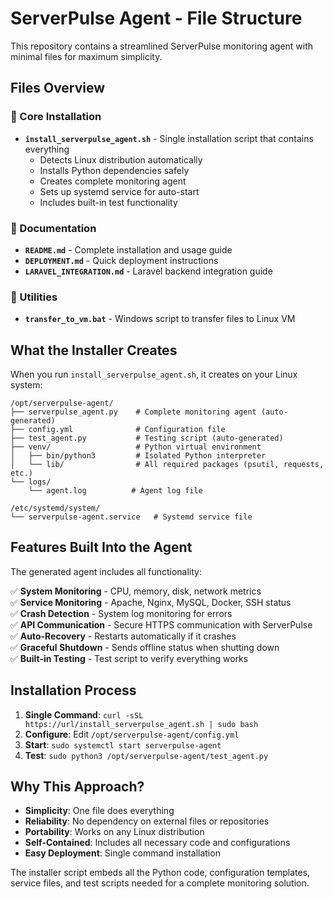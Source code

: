 # ServerPulse Agent - File Structure

This repository contains a streamlined ServerPulse monitoring agent with minimal files for maximum simplicity.

## Files Overview

### 🚀 Core Installation
- **`install_serverpulse_agent.sh`** - Single installation script that contains everything
  - Detects Linux distribution automatically
  - Installs Python dependencies safely
  - Creates complete monitoring agent
  - Sets up systemd service for auto-start
  - Includes built-in test functionality

### 📖 Documentation  
- **`README.md`** - Complete installation and usage guide
- **`DEPLOYMENT.md`** - Quick deployment instructions
- **`LARAVEL_INTEGRATION.md`** - Laravel backend integration guide

### 🔧 Utilities
- **`transfer_to_vm.bat`** - Windows script to transfer files to Linux VM

## What the Installer Creates

When you run `install_serverpulse_agent.sh`, it creates on your Linux system:

```
/opt/serverpulse-agent/
├── serverpulse_agent.py    # Complete monitoring agent (auto-generated)
├── config.yml              # Configuration file
├── test_agent.py           # Testing script (auto-generated)  
├── venv/                   # Python virtual environment
│   ├── bin/python3         # Isolated Python interpreter
│   └── lib/                # All required packages (psutil, requests, etc.)
└── logs/
    └── agent.log          # Agent log file

/etc/systemd/system/
└── serverpulse-agent.service   # Systemd service file
```

## Features Built Into the Agent

The generated agent includes all functionality:

✅ **System Monitoring** - CPU, memory, disk, network metrics  
✅ **Service Monitoring** - Apache, Nginx, MySQL, Docker, SSH status  
✅ **Crash Detection** - System log monitoring for errors  
✅ **API Communication** - Secure HTTPS communication with ServerPulse  
✅ **Auto-Recovery** - Restarts automatically if it crashes  
✅ **Graceful Shutdown** - Sends offline status when shutting down  
✅ **Built-in Testing** - Test script to verify everything works  

## Installation Process

1. **Single Command**: `curl -sSL https://url/install_serverpulse_agent.sh | sudo bash`
2. **Configure**: Edit `/opt/serverpulse-agent/config.yml`  
3. **Start**: `sudo systemctl start serverpulse-agent`
4. **Test**: `sudo python3 /opt/serverpulse-agent/test_agent.py`

## Why This Approach?

- **Simplicity**: One file does everything
- **Reliability**: No dependency on external files or repositories
- **Portability**: Works on any Linux distribution
- **Self-Contained**: Includes all necessary code and configurations
- **Easy Deployment**: Single command installation

The installer script embeds all the Python code, configuration templates, service files, and test scripts needed for a complete monitoring solution.
